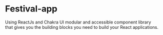 # Festival-app
Using ReactJs and Chakra UI  modular and accessible component library that gives you the building blocks you need to build your React applications.
